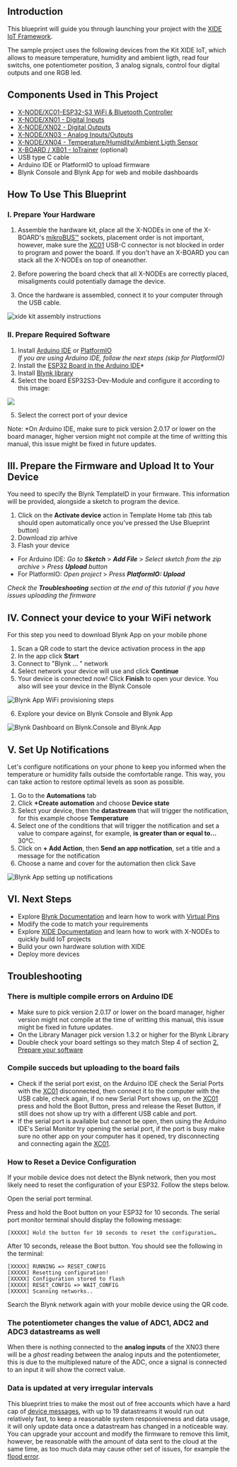 ## Introduction

This blueprint will guide you through launching your project with the [XIDE IoT Framework](https://docs.microside.com/en).

The sample project uses the following devices from the Kit XIDE IoT, which allows to measure temperature, humidity and ambient ligth, read four switchs, one potentiometer position, 3 analog signals, control four digital outputs and one RGB led.

## Components Used in This Project

* [X-NODE/XC01-ESP32-S3 WiFi & Bluetooth Controller](https://docs.microside.com/en/user-manuals/xide/x-nodes/xc01-mcu-wifi-ble/r5/xc01-mcu-wifi-ble-esp32-s3)
* [X-NODE/XN01 - Digital Inputs](https://docs.microside.com/en/user-manuals/xide/x-nodes/xn01-digital-inputs/a-r2/xn01-digital-inputs)
* [X-NODE/XN02 - Digital Outputs](https://docs.microside.com/en/user-manuals/xide/x-nodes/xn02-digital-outputs/a-r2/xn02-digital-outputs)
* [X-NODE/XN03 - Analog Inputs/Outputs](https://docs.microside.com/en/user-manuals/xide/x-nodes/xn03-analog-inputs-outputs/a-r2/xn03-analog-inputs-outputs)
* [X-NODE/XN04 - Temperature/Humidity/Ambient Ligth Sensor](https://docs.microside.com/en/user-manuals/xide/x-nodes/xn04-temp-hum-lum/a-r2/xn04-temp-hum-lum)
* [X-BOARD / XB01 - IoTrainer](https://docs.microside.com/en/user-manuals/xide/x-board/xb01-iotrainer) (optional)
* USB type C cable
* Arduino IDE or PlatformIO to upload firmware
* Blynk Console and Blynk App for web and mobile dashboards

## How To Use This Blueprint

### I. Prepare Your Hardware

1. Assemble the hardware kit, place all the X-NODEs in one of the X-BOARD's [mikroBUS™](https://www.mikroe.com/mikrobus) sockets, placement order is not important, however, make sure the [XC01](https://docs.microside.com/en/user-manuals/xide/x-nodes/xc01-mcu-wifi-ble/r5/xc01-mcu-wifi-ble-esp32-s3) USB-C connector is not blocked in order to program and power the board. If you don't have an X-BOARD you can stack all the X-NODEs on top of oneanother.

2. Before powering the board check that all X-NODEs are correctly placed, misaligments could potentially damage the device.

3. Once the hardware is assembled, connect it to your computer through the USB cable.

![xide kit assembly instructions](https://github.com/blynkkk/blueprints/blob/main/Kit%20XIDE%20IoT/Images/xide-assembly-instructions.jpg?raw=true)

### II. Prepare Required Software

1. Install [Arduino IDE](https://www.arduino.cc/en/software) or [PlatformIO](https://platformio.org/install)  
_If you are using Arduino IDE, follow the next steps (skip for PlatformIO)_
2. Install the [ESP32 Board in the Arduino IDE](https://docs.espressif.com/projects/arduino-esp32/en/latest/installing.html)*
3. Install [Blynk library](https://docs.blynk.io/en/blynk-library-firmware-api/installation)
4. Select the board ESP32S3-Dev-Module and configure it according to this image:

![](https://github.com/blynkkk/blueprints/blob/main/Kit%20XIDE%20IoT/Images/arduino-board-cfg.png?raw=true)

5. Select the correct port of your device

Note:
*On Arduino IDE, make sure to pick version 2.0.17 or lower on the board manager, higher version might not compile at the time of writting this manual, this issue might be fixed in future updates.

## III. Prepare the Firmware and Upload It to Your Device

You need to specify the Blynk TemplateID in your firmware. This information will be provided, alongside a sketch to program the device.

1. Click on the **Activate device** action in Template Home tab (this tab should open automatically once you've pressed the Use Blueprint button)
2. Download zip arhive 
3. Flash your device
* For Arduino IDE:
 *Go to **Sketch*** > ***Add File*** >
 *Select sketch from the zip archive* >
 *Press **Upload** button*
* For PlatformIO:
*Open project* >
*Press **PlatformIO: Upload***

_Check the **Troubleshooting** section at the end of this tutorial if you have issues uploading the firmware_

## IV. Connect your device to your WiFi network
For this step you need to download Blynk App on your mobile phone

1. Scan a QR code to start the device activation process in the app
2. In the app click **Start**
3. Connect to "Blynk ... " network
4. Select network your device will use and click **Continue**
5. Your device is connected now! Click **Finish** to open your device. You also will see your device in the Blynk Console

![Blynk App WiFi provisioning steps](https://github.com/blynkkk/blueprints/blob/main/Kit%20XIDE%20IoT/Images/blynk-app-wifi-provision-steps.jpg?raw=true)

6. Explore your device on Blynk Console and Blynk App

![Blynk Dashboard on Blynk.Console and Blynk.App](https://github.com/blynkkk/blueprints/blob/main/Kit%20XIDE%20IoT/Images/blynk-console.jpg?raw=true)

## V. Set Up Notifications
Let's configure notifications on your phone to keep you informed when the temperature or humidity falls outside the comfortable range. This way, you can take action to restore optimal levels as soon as possible.
1. Go to the **Automations** tab 
2. Click **+Create automation** and choose **Device state**
3. Select your device, then the **datastream** that will trigger the notification, for this example choose **Temperature**
4. Select one of the conditions that will trigger the notification and set a value to compare against, for example, **is greater than or equal to...** 30°C.
5. Click on **+ Add Action**, then **Send an app notfication**, set a title and a message for the notification
6. Choose a name and cover for the automation then click Save

![Blynk App setting up notifications](https://github.com/blynkkk/blueprints/blob/main/Kit%20XIDE%20IoT/Images/blynk-app-setup-notifications-steps.jpg?raw=true)

## VI. Next Steps
* Explore [Blynk Documentation](https://docs.blynk.io/en/) and learn how to work with [Virtual Pins](https://docs.blynk.io/en/getting-started/using-virtual-pins-to-control-physical-devices)
* Modify the code to match your requirements
* Explore [XIDE Documentation](https://docs.microside.com/en/user-manuals/xide/x-nodes) and learn how to work with X-NODEs to quickly build IoT projects
* Build your own hardware solution with XIDE
* Deploy more devices

## Troubleshooting

### There is multiple compile errors on Arduino IDE

* Make sure to pick version 2.0.17 or lower on the board manager, higher version might not compile at the time of writting this manual, this issue might be fixed in future updates.
* On the Library Manager pick version 1.3.2 or higher for the Blynk Library
* Double check your board settings so they match Step 4 of section [2. Prepare your software](#2-prepare-required-software)

### Compile succeds but uploading to the board fails

* Check if the serial port exist, on the Arduino IDE check the Serial Ports with the [XC01]() disconnected, then connect it to the computer with the USB cable, check again, if no new Serial Port shows up, on the [XC01]() press and hold the Boot Button, press and release the Reset Button, if still does not show up try with a different USB cable and port. 
* If the serial port is available but cannot be open, then using the Arduino IDE's Serial Monitor try opening the serial port, if the port is busy make sure no other app on your computer has it opened, try disconnecting and connecting again the [XC01]().

### How to Reset a Device Configuration

If your mobile device does not detect the Blynk network, then you most likely need to reset the configuration of your ESP32. Follow the steps below.

Open the serial port terminal.

Press and hold the Boot button on your ESP32 for 10 seconds. The serial port monitor terminal should display the following message:

```
[XXXXX] Hold the button for 10 seconds to reset the configuration…
```

After 10 seconds, release the Boot button. You should see the following in the terminal:

```
[XXXXX] RUNNING => RESET_CONFIG
[XXXXX] Resetting configuration!
[XXXXX] Configuration stored to flash
[XXXXX] RESET_CONFIG => WAIT_CONFIG
[XXXXX] Scanning networks..
```

Search the Blynk network again with your mobile device using the QR code.

### The potentiometer changes the value of ADC1, ADC2 and ADC3 datastreams as well

When there is nothing connected to the **analog inputs** of the XN03 there will be a *ghost* reading between the analog inputs and the potentiometer, this is due to the multiplexed nature of the ADC, once a signal is connected to an input it will show the correct value.

### Data is updated at very irregular intervals

This blueprint tries to make the most out of free accounts which have a hard cap of [device messages](https://docs.blynk.io/en/blynk.console/limits#organization-limits), with up to 19 datastreams it would run out relatively fast, to keep a reasonable system responsiveness and data usage, it will only update data once a datastream has changed in a noticeable way. You can upgrade your account and modify the firmware to remove this limit, however, be reasonable with the amount of data sent to the cloud at the same time, as too much data may cause other set of issues, for example the [flood error](https://docs.blynk.io/en/troubleshooting/developer-mode#flood-error).
